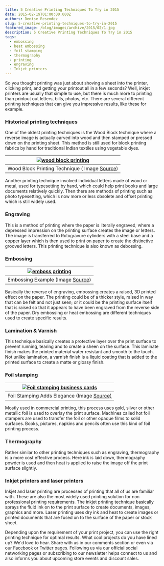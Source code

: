 ```yaml
---
title: 5 Creative Printing Techniques To Try in 2015
date: 2015-02-19T01:00:00.000Z
authors: Denise Resendez
slug: 5-creative-printing-techniques-to-try-in-2015
featured_image: /blog/images/archive/2015/02/1.jpg
description: 5 Creative Printing Techniques To Try in 2015
tags:
  - embossing
  - heat embossing
  - foil stamping
  - thermography
  - printing
  - engraving
  - Inkjet printers
---
```


So you thought printing was just about shoving a sheet into the printer, clicking print, and getting your printout all in a few seconds? Well, inkjet printers are usually that simple to use, but there is much more to printing than printout out letters, bills, photos, etc. There are several different printing techniques that can give you impressive results, like these for example.

### Historical printing techniques

One of the oldest printing techniques is the Wood Block technique where a reverse image is actually carved into wood and then stamped or pressed down on the printing sheet. This method is still used for block printing fabrics by hand for traditional Indian textiles using vegetable dyes.

| [![wood block printing ](/blog/images/1.jpg "Wood Block Printing Technique ")](/blog/images/1.jpg)        |
| ---------------------------------------------------------------------------------------------------- |
| Wood Block Printing Technique ( Image [Source](https://honestlywtf.com/diy/diy-woodblock-printing/)) |

Another printing technique involved individual letters made of wood or metal, used for typesetting by hand, which could help print books and large documents relatively quickly. Then there are methods of printing such as photo typesetting, which is now more or less obsolete and offset printing which is still widely used.

### Engraving 

This is a method of printing where the paper is literally engraved; where a depressed impression on the printing surface creates the image or letters. The image is transferred to Rotogravure cylinders with a steel base and a copper layer which is then used to print on paper to create the distinctive grooved letters. This printing technique is also known as debossing. 

### Embossing 

| [![emboss printing ](/blog/images/1.jpg "Embossing Printing Technique ")](/blog/images/1.jpg) |
| ---------------------------------------------------------------------------------------- |
| Embossing Example (Image [Source](https://www.blog.blushpublishing.co.uk/tag/emboss/))   |

Basically the reverse of engraving, embossing creates a raised, 3D printed effect on the paper. The printing could be of a thicker style, raised in way that can be felt and not just seen; or it could be the printing surface itself that is raised so that it appears to have been engraved from the reverse side of the paper. Dry embossing or heat embossing are different techniques used to create specific results. 


### Lamination & Varnish 

This technique basically creates a protective layer over the print surface to prevent running, tearing and to create a sheen on the surface. This laminate finish makes the printed material water resistant and smooth to the touch. Not unlike lamination, a varnish finish is a liquid coating that is added to the printed surface to create a matte or glossy finish. 

### Foil stamping 

| [![Foil stamping business cards ](/blog/images/1.jpg "Foil Stamping Can Be Used To Make Business Cards")](/blog/images/1.jpg)            |
| ----------------------------------------------------------------------------------------------------------------------------------- |
| Foil Stamping Adds Elegance (Image [Source)](https://vermillionsilkcards.com/blogs/blog-posts/what-are-foil-stamped-business-cards) |

Mostly used in commercial printing, this process uses gold, silver or other metallic foil is used to overlay the print surface. Machines called hot foil stampers are used to transfer the foil or other opaque films to solid surfaces. Books, pictures, napkins and pencils often use this kind of foil printing process. 

### Thermography 

Rather similar to other printing techniques such as engraving, thermography is a more cost effective process. Here ink is laid down, thermography powder is used and then heat is applied to raise the image off the print surface slightly. 

### Inkjet printers and laser printers

Inkjet and laser printing are processes of printing that all of us are familiar with. These are also the most widely used printing solution for non professional printing requirements. The inkjet printing technique basically sprays the fluid ink on to the print surface to create documents, images, graphics and more. Laser printing uses dry ink and heat to create images or printed documents that are fused on to the surface of the paper or stock sheet. 

Depending upon the requirement of your print project, you can use the right printing technique for optimal results. What cool projects do you have lined up? We'd love to hear. Share with us in our comments section or even via our[ Facebook](https://www.facebook.com/compandsave.ink) or [Twitter](https://twitter.com/compandsave) pages. Following us via our official social networking pages or subscribing to our newsletter helps connect to us and also informs you about upcoming store events and discount sales. 
